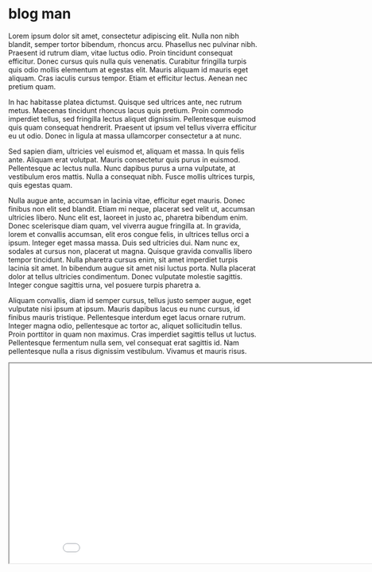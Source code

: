 # blog man

Lorem ipsum dolor sit amet, consectetur adipiscing elit. Nulla non nibh blandit, semper tortor bibendum, rhoncus arcu. Phasellus nec pulvinar nibh. Praesent id rutrum diam, vitae luctus odio. Proin tincidunt consequat efficitur. Donec cursus quis nulla quis venenatis. Curabitur fringilla turpis quis odio mollis elementum at egestas elit. Mauris aliquam id mauris eget aliquam. Cras iaculis cursus tempor. Etiam et efficitur lectus. Aenean nec pretium quam.

In hac habitasse platea dictumst. Quisque sed ultrices ante, nec rutrum metus. Maecenas tincidunt rhoncus lacus quis pretium. Proin commodo imperdiet tellus, sed fringilla lectus aliquet dignissim. Pellentesque euismod quis quam consequat hendrerit. Praesent ut ipsum vel tellus viverra efficitur eu ut odio. Donec in ligula at massa ullamcorper consectetur a at nunc.

Sed sapien diam, ultricies vel euismod et, aliquam et massa. In quis felis ante. Aliquam erat volutpat. Mauris consectetur quis purus in euismod. Pellentesque ac lectus nulla. Nunc dapibus purus a urna vulputate, at vestibulum eros mattis. Nulla a consequat nibh. Fusce mollis ultrices turpis, quis egestas quam.

Nulla augue ante, accumsan in lacinia vitae, efficitur eget mauris. Donec finibus non elit sed blandit. Etiam mi neque, placerat sed velit ut, accumsan ultricies libero. Nunc elit est, laoreet in justo ac, pharetra bibendum enim. Donec scelerisque diam quam, vel viverra augue fringilla at. In gravida, lorem et convallis accumsan, elit eros congue felis, in ultrices tellus orci a ipsum. Integer eget massa massa. Duis sed ultricies dui. Nam nunc ex, sodales at cursus non, placerat ut magna. Quisque gravida convallis libero tempor tincidunt. Nulla pharetra cursus enim, sit amet imperdiet turpis lacinia sit amet. In bibendum augue sit amet nisi luctus porta. Nulla placerat dolor at tellus ultricies condimentum. Donec vulputate molestie sagittis. Integer congue sagittis urna, vel posuere turpis pharetra a.

Aliquam convallis, diam id semper cursus, tellus justo semper augue, eget vulputate nisi ipsum at ipsum. Mauris dapibus lacus eu nunc cursus, id finibus mauris tristique. Pellentesque interdum eget lacus ornare rutrum. Integer magna odio, pellentesque ac tortor ac, aliquet sollicitudin tellus. Proin porttitor in quam non maximus. Cras imperdiet sagittis tellus ut luctus. Pellentesque fermentum nulla sem, vel consequat erat sagittis id. Nam pellentesque nulla a risus dignissim vestibulum. Vivamus et mauris risus.


<iframe style='width: 903px; height: 402px;' src='//voyant-tools.org/tool/Trends/?query=temporal*&query=temporality&bins=5&corpus=ad2b00dcb1fbc70ed39b6f2dc66a906d'></iframe>
